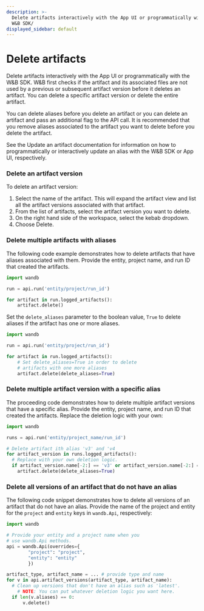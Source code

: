 ```yaml
---
description: >-
  Delete artifacts interactively with the App UI or programmatically with the
  W&B SDK/
displayed_sidebar: default
---
```


# Delete artifacts

<head>
  <title>Delete W&B Artifacts</title>
</head>

Delete artifacts interactively with the App UI or programmatically with the W&B SDK. W&B first checks if the artifact and its associated files are not used by a previous or subsequent artifact version before it deletes an artifact. You can delete a specific artifact version or delete the entire artifact.

You can delete aliases before you delete an artifact or you can delete an artifact and pass an additional flag to the API call. It is recommended that you remove aliases associated to the artifact you want to delete before you delete the artifact.

See the Update an artifact documentation for information on how to programmatically or interactively update an alias with the W&B SDK or App UI, respectively.

### Delete an artifact version

To delete an artifact version:

1. Select the name of the artifact. This will expand the artifact view and list all the artifact versions associated with that artifact.
2. From the list of artifacts, select the artifact version you want to delete.
3. On the right hand side of the workspace, select the kebab dropdown.
4. Choose Delete.

### Delete multiple artifacts with aliases

The following code example demonstrates how to delete artifacts that have aliases associated with them. Provide the entity, project name, and run ID that created the artifacts.

```python
import wandb

run = api.run('entity/project/run_id')

for artifact in run.logged_artifacts():
    artifact.delete()
```

Set the `delete_aliases` parameter to the boolean value, `True` to delete aliases if the artifact has one or more aliases.

```python
import wandb

run = api.run('entity/project/run_id')

for artifact in run.logged_artifacts():
    # Set delete_aliases=True in order to delete 
    # artifacts with one more aliases
    artifact.delete(delete_aliases=True)
```

### Delete multiple artifact version with a specific alias

The proceeding code demonstrates how to delete multiple artifact versions that have a specific alias. Provide the entity, project name, and run ID that created the artifacts. Replace the deletion logic with your own:

```python
import wandb

runs = api.run('entity/project_name/run_id')

# Delete artifact ith alias 'v3' and 'v4
for artifact_version in runs.logged_artifacts():
  # Replace with your own deletion logic.
  if artifact_version.name[-2:] == 'v3' or artifact_version.name[-2:] == 'v4':
    artifact.delete(delete_aliases=True)
```

### Delete all versions of an artifact that do not have an alias

The following code snippet demonstrates how to delete all versions of an artifact that do not have an alias. Provide the name of the project and entity for the `project` and `entity` keys in `wandb.Api`, respectively:

```python
import wandb

# Provide your entity and a project name when you 
# use wandb.Api methods.
api = wandb.Api(overrides={
        "project": "project", 
        "entity": "entity"
        })

artifact_type, artifact_name = ... # provide type and name
for v in api.artifact_versions(artifact_type, artifact_name):
  # Clean up versions that don't have an alias such as 'latest'.
	# NOTE: You can put whatever deletion logic you want here.
  if len(v.aliases) == 0:
      v.delete()
```
